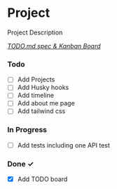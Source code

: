 # Project

Project Description

<em>[TODO.md spec & Kanban Board](https://bit.ly/3fCwKfM)</em>

### Todo

- [ ] Add Projects  
- [ ] Add Husky hooks  
- [ ] Add timeline  
- [ ] Add about me page  
- [ ] Add tailwind css  

### In Progress

- [ ] Add tests including one API test  

### Done ✓

- [x] Add TODO board  

